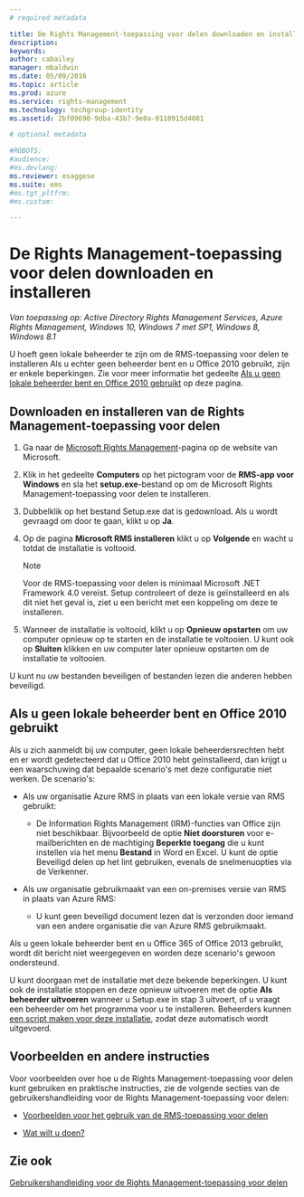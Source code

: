 ```yaml
---
# required metadata

title: De Rights Management-toepassing voor delen downloaden en installeren | Azure RMS
description:
keywords:
author: cabailey
manager: mbaldwin
ms.date: 05/09/2016
ms.topic: article
ms.prod: azure
ms.service: rights-management
ms.technology: techgroup-identity
ms.assetid: 2bf09690-9dba-43b7-9e0a-0110915d4081

# optional metadata

#ROBOTS:
#audience:
#ms.devlang:
ms.reviewer: esaggese
ms.suite: ems
#ms.tgt_pltfrm:
#ms.custom:

---
```


# De Rights Management-toepassing voor delen downloaden en installeren

*Van toepassing op: Active Directory Rights Management Services, Azure Rights Management, Windows 10, Windows 7 met SP1, Windows 8, Windows 8.1*

U hoeft geen lokale beheerder te zijn om de RMS-toepassing voor delen te installeren Als u echter geen beheerder bent en u Office 2010 gebruikt, zijn er enkele beperkingen. Zie voor meer informatie het gedeelte [Als u geen lokale beheerder bent en Office 2010 gebruikt](#if-you-are-not-a-local-administrator-and-use-office-2010) op deze pagina.

## Downloaden en installeren van de Rights Management-toepassing voor delen

1.  Ga naar de [Microsoft Rights Management](http://go.microsoft.com/fwlink/?LinkId=303970)-pagina op de website van Microsoft.

2.  Klik in het gedeelte **Computers** op het pictogram voor de **RMS-app voor Windows** en sla het **setup.exe**-bestand op om de Microsoft Rights Management-toepassing voor delen te installeren.

3.  Dubbelklik op het bestand Setup.exe dat is gedownload. Als u wordt gevraagd om door te gaan, klikt u op **Ja**.

4.  Op de pagina **Microsoft RMS installeren** klikt u op **Volgende** en wacht u totdat de installatie is voltooid.

    > [!NOTE]
    > Voor de RMS-toepassing voor delen is minimaal Microsoft .NET Framework 4.0 vereist. Setup controleert of deze is geïnstalleerd en als dit niet het geval is, ziet u een bericht met een koppeling om deze te installeren.

5.  Wanneer de installatie is voltooid, klikt u op **Opnieuw opstarten** om uw computer opnieuw op te starten en de installatie te voltooien. U kunt ook op **Sluiten** klikken en uw computer later opnieuw opstarten om de installatie te voltooien.

U kunt nu uw bestanden beveiligen of bestanden lezen die anderen hebben beveiligd.

## Als u geen lokale beheerder bent en Office 2010 gebruikt
Als u zich aanmeldt bij uw computer, geen lokale beheerdersrechten hebt en er wordt gedetecteerd dat u Office 2010 hebt geïnstalleerd, dan krijgt u een waarschuwing dat bepaalde scenario's met deze configuratie niet werken. De scenario's:

-   Als uw organisatie Azure RMS in plaats van een lokale versie van RMS gebruikt:

    -   De Information Rights Management (IRM)-functies van Office zijn niet beschikbaar. Bijvoorbeeld de optie **Niet doorsturen** voor e-mailberichten en de machtiging **Beperkte toegang** die u kunt instellen via het menu **Bestand** in Word en Excel. U kunt de optie Beveiligd delen op het lint gebruiken, evenals de snelmenuopties via de Verkenner.

-   Als uw organisatie gebruikmaakt van een on-premises versie van RMS in plaats van Azure RMS:

    -   U kunt geen beveiligd document lezen dat is verzonden door iemand van een andere organisatie die van Azure RMS gebruikmaakt.

Als u geen lokale beheerder bent en u Office 365 of Office 2013 gebruikt, wordt dit bericht niet weergegeven en worden deze scenario's gewoon ondersteund.

U kunt doorgaan met de installatie met deze bekende beperkingen. U kunt ook de installatie stoppen en deze opnieuw uitvoeren met de optie **Als beheerder uitvoeren** wanneer u Setup.exe in stap 3 uitvoert, of u vraagt een beheerder om het programma voor u te installeren. Beheerders kunnen [een script maken voor deze installatie](sharing-app-admin-guide.md#automatic-deployment-for-the-microsoft-rights-management-sharing-application), zodat deze automatisch wordt uitgevoerd.

## Voorbeelden en andere instructies
Voor voorbeelden over hoe u de Rights Management-toepassing voor delen kunt gebruiken en praktische instructies, zie de volgende secties van de gebruikershandleiding voor de Rights Management-toepassing voor delen:

-   [Voorbeelden voor het gebruik van de RMS-toepassing voor delen](sharing-app-user-guide.md#examples-for-using-the-rms-sharing-application)

-   [Wat wilt u doen?](sharing-app-user-guide.md#what-do-you-want-to-do-)

## Zie ook
[Gebruikershandleiding voor de Rights Management-toepassing voor delen](sharing-app-user-guide.md)



<!--HONumber=May16_HO2-->


